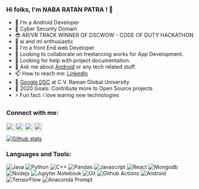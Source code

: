 ### Hi folks, I'm NABA RATAN PATRA ! 👋



- 📱 I’m a Android Developer
- 🤖 Cyber Security Domain
- 😎 AR/VR TRACK WINNER OF DSCWOW - CODE OF DUTY HACKATHON  
- 🌱 ai and ml enthusiastic
- 🤗 I'm a front End web Developer
- 👯 Looking to collaborate on freelancing works for App Development.
- 🤔 Looking for help with project documentation.
- 💬 Ask me about [Android](https://www.android.com/intl/en_in/) or any tech related stuff.
- 📫 How to reach me: [LinkedIn](https://www.linkedin.com/in/naba-ratan-b904991a7/)
- 📌 [Google DSC](https://developers.google.com/community/dsc) at C.V. Raman Global University
- 🥅 2020 Goals: Contribute more to Open Source projects
- ⚡ Fun fact: i love learnig new technologies

### Connect with me:

<a href="https://www.linkedin.com/in/naba-ratan-b904991a7/">
  <img align="left" alt="NABARTANPATRA Linkedin" width="22px" src="https://cdn.jsdelivr.net/npm/simple-icons@v3/icons/linkedin.svg" />
</a>

<a href="https://github.com/nabaratanpatra">
  <img align="left" alt="NABARTANPATRA Github" width="22px" src="https://cdn.jsdelivr.net/npm/simple-icons@v3/icons/github.svg" />
</a>

<a href="https://www.instagram.com/nabaratanpatra/">
  <img align="left" alt="NABARTANPATRA Instagram" width="22px" src="https://cdn.jsdelivr.net/npm/simple-icons@v3/icons/instagram.svg" />
</a>

<a href="https://twitter.com/RatanNaba">
  <img align="left" alt="NABARTANPATRA Twitter" width="22px" src="https://cdn.jsdelivr.net/npm/simple-icons@v3/icons/twitter.svg" />
</a>


<br />
<br />

<a href="https://github.com/nabaratanpatra">
 <img align="center" src="https://github-readme-stats.vercel.app/api?username=nabaratanpatra&show_icons=true&theme=dracula&line_height=27" alt="Github stats"/>
</a>

### Languages and Tools:
![Java](http://img.shields.io/badge/-Java-%23FF6F00?style=flat-square&logo=java&logoColor=ffffff)
![Python](http://img.shields.io/badge/-Python-%233776AB?style=flat-square&logo=python&logoColor=ffffff)
![C++](http://img.shields.io/badge/-C++-%2300599C?style=flat-square&logo=c%2B%2B&logoColor=ffffff)
![Pandas](http://img.shields.io/badge/-Pandas-%23150458?style=flat-square&logo=pandas&logoColor=ffffff)
![Javascript](http://img.shields.io/badge/-Javascript-%23FF6F00?style=flat-square&logo=javascript&logoColor=ffffff)
![React](http://img.shields.io/badge/-React-%23FF6F00?style=flat-square&logo=react&logoColor=ffffff)
![Mongodb](http://img.shields.io/badge/-Mongodb-%233776AB?style=flat-square&logo=mongodb&logoColor=ffffff)
![Nodejs](https://img.shields.io/badge/-Nodejs-black?style=flat-square&logo=nodejs)
![Jupyter Notebook](http://img.shields.io/badge/-Jupyter%20Notebook-%23F37626?style=flat-square&logo=jupyter&logoColor=ffffff)
![Git](https://img.shields.io/badge/-Git-black?style=flat-square&logo=git)
![Github Actions](http://img.shields.io/badge/-Github%20Actions-2088FF?style=flat-square&logo=github-actions&logoColor=ffffff)
![Android](https://img.shields.io/badge/-android-yellow?style=flat-square&logo=android)
![TensorFlow](http://img.shields.io/badge/-Tensorflow-%23FF6F00?style=flat-square&logo=tensorflow&logoColor=ffffff)
![Anaconda Prompt](http://img.shields.io/badge/-Anaconda-%2342B029?style=flat-square&logo=anaconda&logoColor=ffffff)



<br />
<br />
